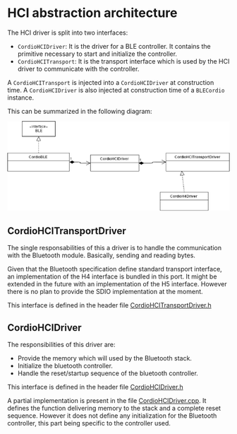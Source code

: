 # HCI abstraction architecture

The HCI driver is split into two interfaces:
* `CordioHCIDriver`: It is the driver for a BLE controller. It contains 
the primitive necessary to start and initialize the controller. 
* `CordioHCITransport`: It is the transport interface which is used by the HCI 
driver to communicate with the controller.

A `CordioHCITransport` is injected into a `CordioHCIDriver` at construction 
time. A `CordioHCIDriver` is also injected at construction time of a `BLECordio`
instance. 

This can be summarized in the following diagram: 

![](resources/architecture.png)

## CordioHCITransportDriver

The single responsabilities of this a driver is to handle the communication with 
the Bluetooth module. Basically, sending and reading bytes. 

Given that the Bluetooth specification define standard transport interface, an 
implementation of the H4 interface is bundled in this port. It might be extended 
in the future with an implementation of the H5 interface. However there is no 
plan to provide the SDIO implementation at the moment.

This interface is defined in the header file 
[CordioHCITransportDriver.h](../driver/CordioHCITransportDriver.h)

## CordioHCIDriver

The responsibilities of this driver are: 
* Provide the memory which will used by the Bluetooth stack. 
* Initialize the bluetooth controller.
* Handle the reset/startup sequence of the bluetooth controller. 

This interface is defined in the header file 
[CordioHCIDriver.h](../driver/CordioHCIDriver.h)

A partial implementation is present in the file 
[CordioHCIDriver.cpp](../driver/CordioHCIDriver.cpp). It defines the function 
delivering memory to the stack and a complete reset sequence. However it does
not define any initialization for the Bluetooth controller, this part being 
specific to the controller used. 
